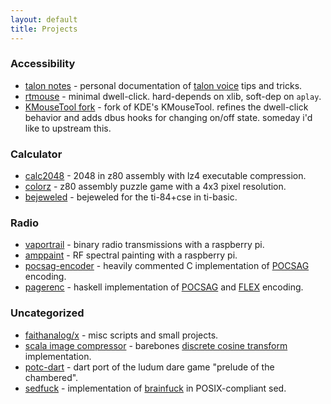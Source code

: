 ```yaml
---
layout: default
title: Projects
---
```


### Accessibility

- [talon notes](/talon) - personal documentation of [talon voice](https://talonvoice.com) tips and tricks.
- [rtmouse](https://github.com/faithanalog/rtmouse) - minimal dwell-click. hard-depends on xlib, soft-dep on `aplay`.
- [KMouseTool fork](https://github.com/faithanalog/kmousetool) - fork of KDE's KMouseTool. refines the dwell-click behavior and adds dbus hooks for changing on/off state. someday i'd like to upstream this.


### Calculator

- [calc2048](https://github.com/faithanalog/Calc2048) - 2048 in z80 assembly with lz4 executable compression.
- [colorz](https://github.com/faithanalog/colorz) - z80 assembly puzzle game with a 4x3 pixel resolution.
- [bejeweled](https://www.cemetech.net/programs/index.php?mode=file&id=1327) - bejeweled for the ti-84+cse in ti-basic.


### Radio

- [vaportrail](https://github.com/inguardians/VaporTrail) - binary radio transmissions with a raspberry pi.
- [amppaint](https://github.com/faithanalog/amppaint) - RF spectral painting with a raspberry pi.
- [pocsag-encoder](https://github.com/faithanalog/pocsag-encoder) - heavily commented C implementation of [POCSAG](https://en.wikipedia.org/wiki/POCSAG) encoding.
- [pagerenc](https://github.com/faithanalog/pagerenc) - haskell implementation of [POCSAG](https://en.wikipedia.org/wiki/POCSAG) and [FLEX](https://en.wikipedia.org/wiki/FLEX_%28protocol%29) encoding.


### Uncategorized

- [faithanalog/x](https://github.com/faithanalog/x) - misc scripts and small projects.
- [scala image compressor](https://github.com/faithanalog/ImageCompress) - barebones [discrete cosine transform](https://en.wikipedia.org/wiki/Discrete_cosine_transform) implementation.
- [potc-dart](https://github.com/faithanalog/potc-dart) - dart port of the ludum dare game "prelude of the chambered".
- [sedfuck](https://github.com/faithanalog/sedfuck) - implementation of [brainfuck](https://esolangs.org/wiki/brainfuck#Language_overview) in POSIX-compliant sed.
